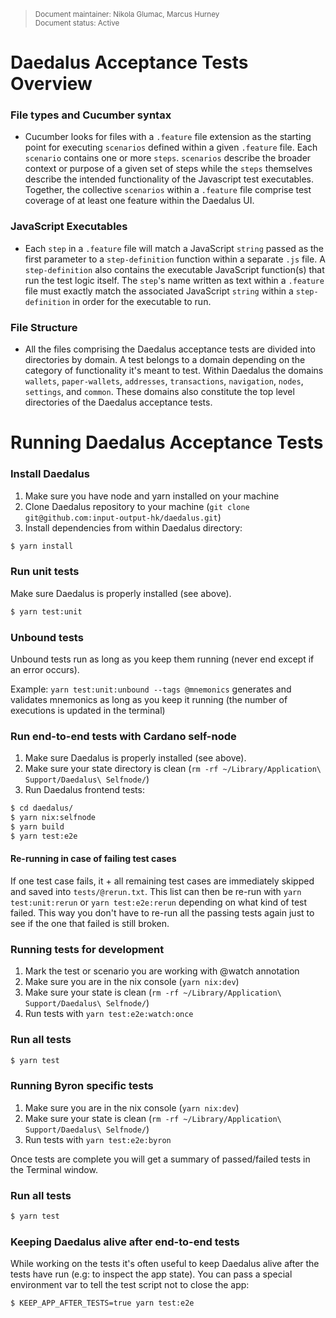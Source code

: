 <blockquote>
<sub>Document maintainer: Nikola Glumac, Marcus Hurney<br/>Document status: Active</sub>
</blockquote>

# Daedalus Acceptance Tests Overview

### File types and Cucumber syntax

- Cucumber looks for files with a `.feature` file extension as the starting point for executing `scenarios` defined within a given `.feature` file. Each `scenario` contains one or more `steps`. `scenarios` describe the broader context or purpose of a given set of steps while the `steps` themselves describe the intended functionality of the Javascript test executables. Together, the collective `scenarios`  within a `.feature` file comprise test coverage of at least one feature within the Daedalus UI.

### JavaScript Executables

- Each `step` in a `.feature` file will match a JavaScript `string` passed as the first parameter to a `step-definition` function within a separate `.js` file. A `step-definition` also contains the executable JavaScript function(s) that run the test logic itself. The `step`'s name written as text within a `.feature` file must exactly match the associated JavaScript `string` within a `step-definition` in order for the executable to run.

### File Structure

- All the files comprising the Daedalus acceptance tests are divided into directories by domain. A test belongs to a domain depending on the category of functionality it's meant to test. Within Daedalus the domains `wallets`, `paper-wallets`, `addresses`, `transactions`, `navigation`, `nodes`, `settings`, and `common`. These domains also constitute the top level directories of the Daedalus acceptance tests.

# Running Daedalus Acceptance Tests

### Install Daedalus

1. Make sure you have node and yarn installed on your machine
2. Clone Daedalus repository to your machine (`git clone git@github.com:input-output-hk/daedalus.git`)
3. Install dependencies from within Daedalus directory:

```bash
$ yarn install
```

### Run unit tests

Make sure Daedalus is properly installed (see above).

```bash
$ yarn test:unit
```

### Unbound tests

Unbound tests run as long as you keep them running
(never end except if an error occurs).

Example:
`yarn test:unit:unbound --tags @mnemonics`
generates and validates mnemonics as long as you keep it
running (the number of executions is updated in the terminal)

### Run end-to-end tests with Cardano self-node

1. Make sure Daedalus is properly installed (see above).
2. Make sure your state directory is clean (`rm -rf ~/Library/Application\ Support/Daedalus\ Selfnode/`)
3. Run Daedalus frontend tests:

```bash
$ cd daedalus/
$ yarn nix:selfnode
$ yarn build
$ yarn test:e2e
```

#### Re-running in case of failing test cases

If one test case fails, it + all remaining test cases are immediately skipped and saved into `tests/@rerun.txt`.
This list can then be re-run with `yarn test:unit:rerun` or `yarn test:e2e:rerun` depending on what kind of test
failed. This way you don't have to re-run all the passing tests again just to see if the one that failed is
still broken.

### Running tests for development
1. Mark the test or scenario you are working with @watch annotation
2. Make sure you are in the nix console (`yarn nix:dev`)
3. Make sure your state is clean (`rm -rf ~/Library/Application\ Support/Daedalus\ Selfnode/`)
4. Run tests with `yarn test:e2e:watch:once`

### Run all tests

```bash
$ yarn test
```

### Running Byron specific tests
1. Make sure you are in the nix console (`yarn nix:dev`)
2. Make sure your state is clean (`rm -rf ~/Library/Application\ Support/Daedalus\ Selfnode/`)
3. Run tests with `yarn test:e2e:byron`

Once tests are complete you will get a summary of passed/failed tests in the Terminal window.

### Run all tests

```bash
$ yarn test
```

### Keeping Daedalus alive after end-to-end tests

While working on the tests it's often useful to keep Daedalus alive after the tests have run
(e.g: to inspect the app state). You can pass a special environment var to tell the test script
not to close the app:

````bash
$ KEEP_APP_AFTER_TESTS=true yarn test:e2e
````
